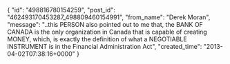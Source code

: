  {
   "id": "498816780154259",
   "post_id": "462493170453287_498809460154991",
   "from_name": "Derek Moran",
   "message": "..this PERSON also pointed out to me that, the BANK OF CANADA is the only organization in Canada that is capable of creating MONEY, which, is exactly the definition of what a NEGOTIABLE INSTRUMENT is in the Financial Administration Act",
   "created_time": "2013-04-02T07:38:16+0000"
 }

